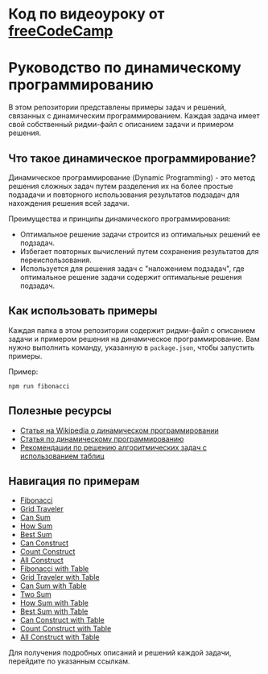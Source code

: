 # Код по видеоуроку от [freeCodeCamp](https://www.youtube.com/watch?v=oBt53YbR9Kk&t=0s)

# Руководство по динамическому программированию

В этом репозитории представлены примеры задач и решений, связанных с динамическим программированием. Каждая задача имеет свой собственный ридми-файл с описанием задачи и примером решения.

## Что такое динамическое программирование?

Динамическое программирование (Dynamic Programming) - это метод решения сложных задач путем разделения их на более простые подзадачи и повторного использования результатов подзадач для нахождения решения всей задачи.

Преимущества и принципы динамического программирования:
- Оптимальное решение задачи строится из оптимальных решений ее подзадач.
- Избегает повторных вычислений путем сохранения результатов для переиспользования.
- Используется для решения задач с "наложением подзадач", где оптимальное решение задачи содержит оптимальные решения подзадач.

## Как использовать примеры

Каждая папка в этом репозитории содержит ридми-файл с описанием задачи и примером решения на динамическое программирование. Вам нужно выполнить команду, указанную в `package.json`, чтобы запустить примеры.

Пример:
```
npm run fibonacci
```

## Полезные ресурсы

- [Статья на Wikipedia о динамическом программировании](https://en.wikipedia.org/wiki/Dynamic_programming)
- [Статья по динамическому программированию](https://www.geeksforgeeks.org/dynamic-programming/)
- [Рекомендации по решению алгоритмических задач с использованием таблиц](https://www.topcoder.com/community/competitive-programming/tutorials/dynamic-programming-from-novice-to-advanced/)

## Навигация по примерам

- [Fibonacci](fibanacchi/README.md)
- [Grid Traveler](gridTraveler/README.md)
- [Can Sum](canSum/README.md)
- [How Sum](howSum/README.md)
- [Best Sum](bestSum/README.md)
- [Can Construct](canConstruct/README.md)
- [Count Construct](countConstruct/README.md)
- [All Construct](allConstruct/README.md)
- [Fibonacci with Table](fibanacciWithTable/README.md)
- [Grid Traveler with Table](tableGridTraveler/README.md)
- [Can Sum with Table](canSumWIthTable/README.md)
- [Two Sum](twoSum/README.md)
- [How Sum with Table](howSumWithTable/README.md)
- [Best Sum with Table](bestSumWithTabulation/README.md)
- [Can Construct with Table](canConstructWithTabulation/README.md)
- [Count Construct with Table](countConstructWithTable/README.md)
- [All Construct with Table](allConstructWithTable/README.md)

Для получения подробных описаний и решений каждой задачи, перейдите по указанным ссылкам.